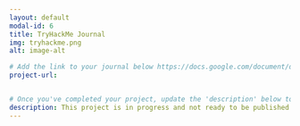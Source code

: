 ```yaml
---
layout: default
modal-id: 6
title: TryHackMe Journal
img: tryhackme.png
alt: image-alt

# Add the link to your journal below https://docs.google.com/document/d/1L3QbPcAhxSqHKgTbgqXRHmTXWZxJ9Khbgq4bsOgfwIc/edit?tab=t.0
project-url: 


# Once you've completed your project, update the 'description' below to this one: Completed 17 TryHackMe rooms, gaining hands-on skills in Linux and Windows fundamentals, log analysis, network troubleshooting with Wireshark, and incident handling with Splunk.
description: This project is in progress and not ready to be published just yet. Please contact me if you'd like a sneak peek. Otherwise, stay tuned!
---
```

